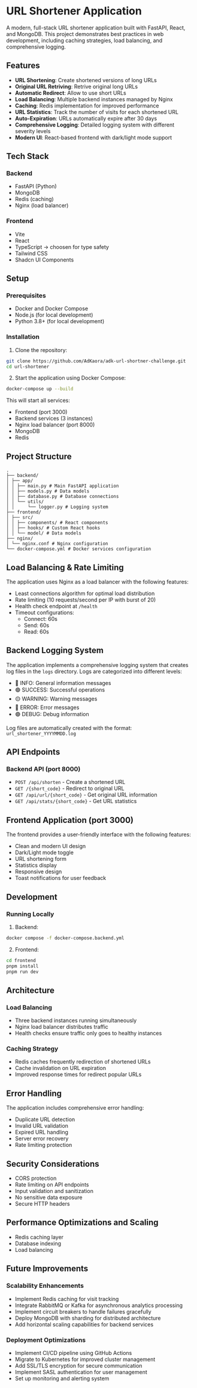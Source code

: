 # URL Shortener Application

A modern, full-stack URL shortener application built with FastAPI, React, and MongoDB. This project demonstrates best practices in web development, including caching strategies, load balancing, and comprehensive logging.

## Features

- **URL Shortening**: Create shortened versions of long URLs
- **Original URL Retriving**: Retrive original long URLs
- **Automatic Redirect**: Allow to use short URLs
- **Load Balancing**: Multiple backend instances managed by Nginx
- **Caching**: Redis implementation for improved performance
- **URL Statistics**: Track the number of visits for each shortened URL
- **Auto-Expiration**: URLs automatically expire after 30 days
- **Comprehensive Logging**: Detailed logging system with different severity levels
- **Modern UI**: React-based frontend with dark/light mode support

## Tech Stack

### Backend
- FastAPI (Python)
- MongoDB
- Redis (caching)
- Nginx (load balancer)

### Frontend
- Vite
- React
- TypeScript -> choosen for type safety
- Tailwind CSS
- Shadcn UI Components

## Setup

### Prerequisites
- Docker and Docker Compose
- Node.js (for local development)
- Python 3.8+ (for local development)

### Installation

1. Clone the repository:

```bash
git clone https://github.com/AdKaora/adk-url-shortner-challenge.git
cd url-shortener
```

2. Start the application using Docker Compose:

```bash
docker-compose up --build
```

This will start all services:
- Frontend (port 3000)
- Backend services (3 instances)
- Nginx load balancer (port 8000)
- MongoDB
- Redis

## Project Structure
```
.
├── backend/
│ ├── app/
│ │ ├── main.py # Main FastAPI application
│ │ ├── models.py # Data models
│ │ ├── database.py # Database connections
│ │ └── utils/
│ │     └── logger.py # Logging system
├── frontend/
│ ├── src/
│ │ ├── components/ # React components
│ │ ├── hooks/ # Custom React hooks
│ │ └── model/ # Data models
├── nginx/
│ └── nginx.conf # Nginx configuration
└── docker-compose.yml # Docker services configuration
```
## Load Balancing & Rate Limiting

The application uses Nginx as a load balancer with the following features:
- Least connections algorithm for optimal load distribution
- Rate limiting (10 requests/second per IP with burst of 20)
- Health check endpoint at `/health`
- Timeout configurations:
  - Connect: 60s
  - Send: 60s
  - Read: 60s

## Backend Logging System

The application implements a comprehensive logging system that creates log files in the `logs` directory. Logs are categorized into different levels:

- 🔵 INFO: General information messages
- 🟢 SUCCESS: Successful operations
- 🟡 WARNING: Warning messages
- 🔴 ERROR: Error messages
- 🟣 DEBUG: Debug information

Log files are automatically created with the format: `url_shortener_YYYYMMDD.log`

## API Endpoints

### Backend API (port 8000)

- `POST /api/shorten` - Create a shortened URL
- `GET /{short_code}` - Redirect to original URL
- `GET /api/url/{short_code}` - Get original URL information
- `GET /api/stats/{short_code}` - Get URL statistics

## Frontend Application (port 3000)

The frontend provides a user-friendly interface with the following features:

- Clean and modern UI design
- Dark/Light mode toggle
- URL shortening form
- Statistics display
- Responsive design
- Toast notifications for user feedback

## Development

### Running Locally

1. Backend:
```bash
docker compose -f docker-compose.backend.yml
```

2. Frontend:
```bash
cd frontend
pnpm install
pnpm run dev
```

## Architecture

### Load Balancing
- Three backend instances running simultaneously
- Nginx load balancer distributes traffic
- Health checks ensure traffic only goes to healthy instances

### Caching Strategy
- Redis caches frequently redirection of shortened URLs
- Cache invalidation on URL expiration
- Improved response times for redirect popular URLs

## Error Handling

The application includes comprehensive error handling:
- Duplicate URL detection
- Invalid URL validation
- Expired URL handling
- Server error recovery
- Rate limiting protection

## Security Considerations

- CORS protection
- Rate limiting on API endpoints
- Input validation and sanitization
- No sensitive data exposure
- Secure HTTP headers

## Performance Optimizations and Scaling

- Redis caching layer
- Database indexing
- Load balancing

## Future Improvements

### Scalability Enhancements
- Implement Redis caching for visit tracking
- Integrate RabbitMQ or Kafka for asynchronous analytics processing
- Implement circuit breakers to handle failures gracefully
- Deploy MongoDB with sharding for distributed architecture
- Add horizontal scaling capabilities for backend services

### Deployment Optimizations
- Implement CI/CD pipeline using GitHub Actions
- Migrate to Kubernetes for improved cluster management
- Add SSL/TLS encryption for secure communication
- Implement SASL authentication for user management
- Set up monitoring and alerting system  
